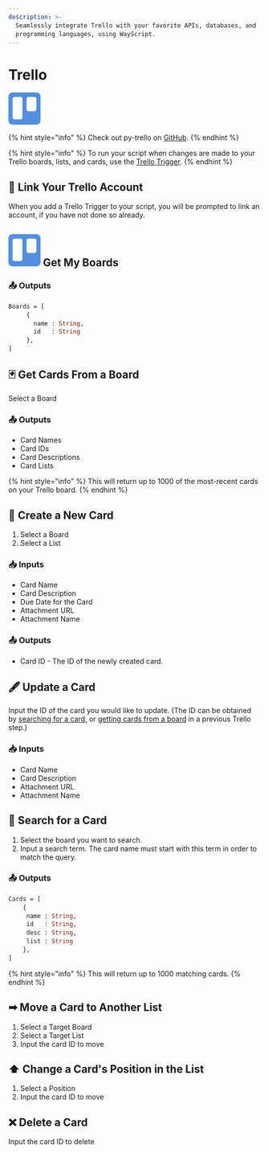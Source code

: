 ```yaml
---
description: >-
  Seamlessly integrate Trello with your favorite APIs, databases, and
  programming languages, using WayScript.
---
```


# Trello

![Trello is a team collaboration tool that lets you organize and keep projects on task.](../../.gitbook/assets/trello%20%281%29%20%282%29%20%282%29%20%282%29.png)

{% hint style="info" %}
Check out py-trello on [GitHub](https://github.com/sarumont/py-trello).
{% endhint %}

{% hint style="info" %}
To run your script when changes are made to your Trello boards, lists, and cards, use the [Trello Trigger](../triggers/trello-trigger.md).
{% endhint %}

## 🔗 Link Your Trello Account

When you add a Trello Trigger to your script, you will be prompted to link an account, if you have not done so already.

## ![](../../.gitbook/assets/trello%20%281%29%20%282%29%20%282%29%20%282%29.png) Get My Boards

### 📤 Outputs

```graphql
Boards = [ 
     {
       name : String,
       id   : String
     }, 
]
```

## 🃏 Get Cards From a Board

Select a Board

### 📤 Outputs

* Card Names
* Card IDs
* Card Descriptions
* Card Lists

{% hint style="info" %}
This will return up to 1000 of the most-recent cards on your Trello board.
{% endhint %}

## 🌟 Create a New Card

1. Select a Board
2. Select a List

### 📥 Inputs

* Card Name
* Card Description
* Due Date for the Card
* Attachment URL
* Attachment Name

### 📤 Outputs

* Card ID - The ID of the newly created card.

## 🖋 Update a Card

Input the ID of the card you would like to update. \(The ID can be obtained by [searching for a card](trello.md#search-for-a-card), or [getting cards from a board](trello.md#get-cards-from-a-board) in a previous Trello step.\)

### 📥 Inputs

* Card Name
* Card Description
* Attachment URL
* Attachment Name

## 🔎 Search for a Card

1. Select the board you want to search.
2. Input a search term. The card name must start with this term in order to match the query.

### 📤 Outputs

```graphql
Cards = [ 
    {
     name : String,
     id   : String,
     desc : String,
     list : String
    }, 
]
```

{% hint style="info" %}
This will return up to 1000 matching cards.
{% endhint %}

## ➡ Move a Card to Another List

1. Select a Target Board
2. Select a Target List
3. Input the card ID to move

## ⬆ Change a Card's Position in the List

1. Select a Position
2. Input the card ID to move

## ❌ Delete a Card

Input the card ID to delete

